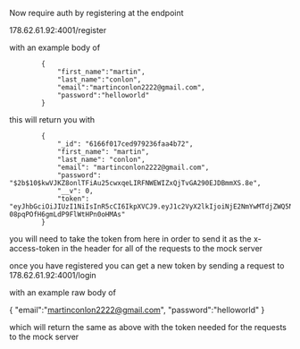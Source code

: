 Now require auth by registering at the endpoint 

178.62.61.92:4001/register 

with an example body of 

            {
                "first_name":"martin",
                "last_name":"conlon",
                "email":"martinconlon2222@gmail.com",
                "password":"helloworld"
            }
this will return you with 

            {
                "_id": "6166f017ced979236faa4b72",
                "first_name": "martin",
                "last_name": "conlon",
                "email": "martinconlon2222@gmail.com",
                "password": "$2b$10$kwVJKZ8onlTFiAu25cwxqeLIRFNWEWIZxQjTvGA290EJDBmmXS.8e",
                "__v": 0,
                "token": "eyJhbGciOiJIUzI1NiIsInR5cCI6IkpXVCJ9.eyJ1c2VyX2lkIjoiNjE2NmYwMTdjZWQ5NzkyMzZmYWE0YjcyIiwiZW1haWwiOiJtYXJ0aW5jb25sb24yMjIyQGdtYWlsLmNvbSIsImlhdCI6MTYzNDEzNzgwOSwiZXhwIjoxNjM0MTQ1MDA5fQ.4ArOfytVCZWa6Z-08pqPOfH6gmLdP9FlWtHPn0oHMAs"
            }
you will need to take the token from here in order to send it as the x-access-token in the header for all of the requests to 
the mock server


once you have registered you can get a new token by sending a request to 
178.62.61.92:4001/login

with an example raw body of 

{
    "email":"martinconlon2222@gmail.com",
    "password":"helloworld"
}

which will return the same as above with the token needed for the requests to the mock server
